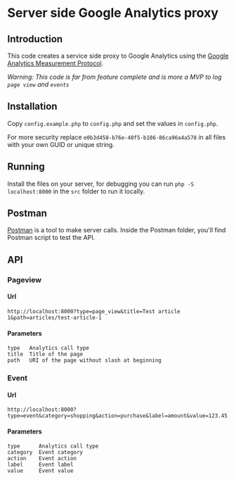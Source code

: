 # Server side Google Analytics proxy

## Introduction
This code creates a service side proxy to Google Analytics using the [Google Analytics Measurement Protocol](https://developers.google.com/analytics/devguides/collection/protocol/v1/devguide).

_Warning: This code is far from feature complete and is more a MVP to log `page view` and `events`_

## Installation
Copy `config.example.php` to `config.php` and set the values in `config.php`.

For more security replace `e0b3d458-b76e-40f5-b186-86ca96a4a578` in all files with your own GUID or unique string.

## Running
Install the files on your server, for debugging you can run `php -S localhost:8000` in the `src` folder to run it locally.

## Postman
[Postman](https://www.getpostman.com/) is a tool to make server calls. Inside the Postman folder, you'll find Postman script to test the API.

## API

### Pageview

#### Url
`http://localhost:8000?type=page_view&title=Test article 1&path=articles/test-article-1`

#### Parameters
```
type   Analytics call type
title  Title of the page
path   URI of the page without slash at beginning
```

### Event

#### Url
`http://localhost:8000?type=event&category=shopping&action=purchase&label=amount&value=123.45`

#### Parameters
```
type      Analytics call type
category  Event category
action    Event action
label     Event label
value     Event value
```
